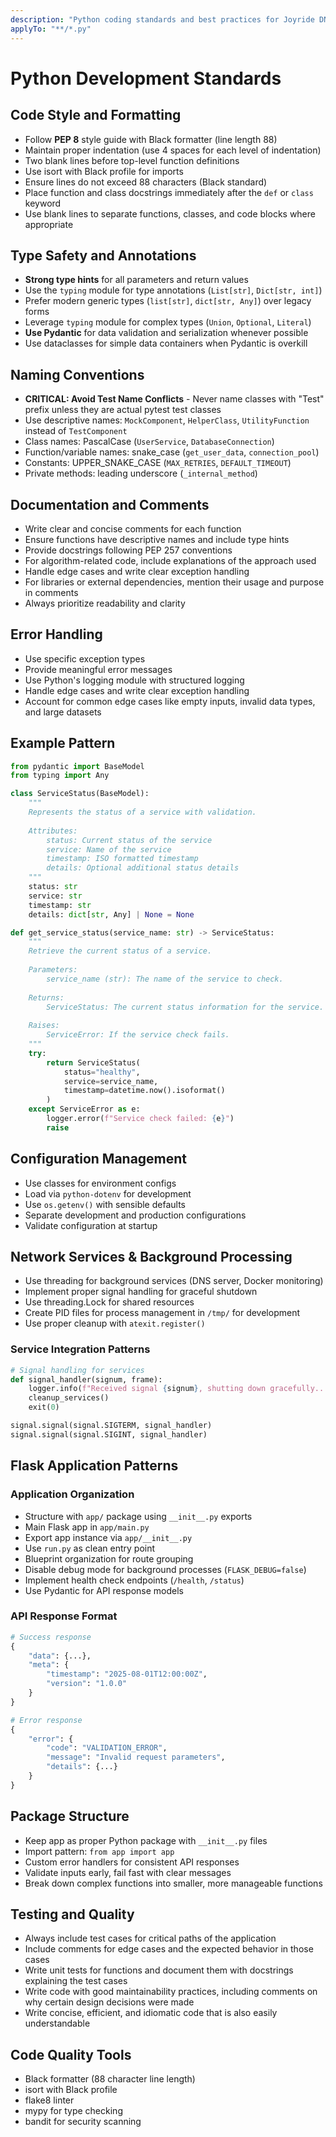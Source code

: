 ```yaml
---
description: "Python coding standards and best practices for Joyride DNS Service"
applyTo: "**/*.py"
---
```


# Python Development Standards

## Code Style and Formatting

- Follow **PEP 8** style guide with Black formatter (line length 88)
- Maintain proper indentation (use 4 spaces for each level of indentation)
- Two blank lines before top-level function definitions
- Use isort with Black profile for imports
- Ensure lines do not exceed 88 characters (Black standard)
- Place function and class docstrings immediately after the `def` or `class` keyword
- Use blank lines to separate functions, classes, and code blocks where appropriate

## Type Safety and Annotations

- **Strong type hints** for all parameters and return values
- Use the `typing` module for type annotations (`List[str]`, `Dict[str, int]`)
- Prefer modern generic types (`list[str]`, `dict[str, Any]`) over legacy forms
- Leverage `typing` module for complex types (`Union`, `Optional`, `Literal`)
- **Use Pydantic** for data validation and serialization whenever possible
- Use dataclasses for simple data containers when Pydantic is overkill

## Naming Conventions

- **CRITICAL: Avoid Test Name Conflicts** - Never name classes with "Test" prefix unless they are actual pytest test classes
- Use descriptive names: `MockComponent`, `HelperClass`, `UtilityFunction` instead of `TestComponent`
- Class names: PascalCase (`UserService`, `DatabaseConnection`)
- Function/variable names: snake_case (`get_user_data`, `connection_pool`)
- Constants: UPPER_SNAKE_CASE (`MAX_RETRIES`, `DEFAULT_TIMEOUT`)
- Private methods: leading underscore (`_internal_method`)

## Documentation and Comments

- Write clear and concise comments for each function
- Ensure functions have descriptive names and include type hints
- Provide docstrings following PEP 257 conventions
- For algorithm-related code, include explanations of the approach used
- Handle edge cases and write clear exception handling
- For libraries or external dependencies, mention their usage and purpose in comments
- Always prioritize readability and clarity

## Error Handling

- Use specific exception types
- Provide meaningful error messages
- Use Python's logging module with structured logging
- Handle edge cases and write clear exception handling
- Account for common edge cases like empty inputs, invalid data types, and large datasets

## Example Pattern

```python
from pydantic import BaseModel
from typing import Any

class ServiceStatus(BaseModel):
    """
    Represents the status of a service with validation.
    
    Attributes:
        status: Current status of the service
        service: Name of the service
        timestamp: ISO formatted timestamp
        details: Optional additional status details
    """
    status: str
    service: str
    timestamp: str
    details: dict[str, Any] | None = None

def get_service_status(service_name: str) -> ServiceStatus:
    """
    Retrieve the current status of a service.
    
    Parameters:
        service_name (str): The name of the service to check.
    
    Returns:
        ServiceStatus: The current status information for the service.
        
    Raises:
        ServiceError: If the service check fails.
    """
    try:
        return ServiceStatus(
            status="healthy", 
            service=service_name,
            timestamp=datetime.now().isoformat()
        )
    except ServiceError as e:
        logger.error(f"Service check failed: {e}")
        raise
```

## Configuration Management

- Use classes for environment configs
- Load via `python-dotenv` for development
- Use `os.getenv()` with sensible defaults
- Separate development and production configurations
- Validate configuration at startup

## Network Services & Background Processing

- Use threading for background services (DNS server, Docker monitoring)
- Implement proper signal handling for graceful shutdown
- Use threading.Lock for shared resources
- Create PID files for process management in `/tmp/` for development
- Use proper cleanup with `atexit.register()`

### Service Integration Patterns

```python
# Signal handling for services
def signal_handler(signum, frame):
    logger.info(f"Received signal {signum}, shutting down gracefully...")
    cleanup_services()
    exit(0)

signal.signal(signal.SIGTERM, signal_handler)
signal.signal(signal.SIGINT, signal_handler)
```

## Flask Application Patterns

### Application Organization
- Structure with `app/` package using `__init__.py` exports
- Main Flask app in `app/main.py`
- Export app instance via `app/__init__.py`
- Use `run.py` as clean entry point
- Blueprint organization for route grouping
- Disable debug mode for background processes (`FLASK_DEBUG=false`)
- Implement health check endpoints (`/health`, `/status`)
- Use Pydantic for API response models

### API Response Format
```python
# Success response
{
    "data": {...},
    "meta": {
        "timestamp": "2025-08-01T12:00:00Z",
        "version": "1.0.0"
    }
}

# Error response
{
    "error": {
        "code": "VALIDATION_ERROR",
        "message": "Invalid request parameters",
        "details": {...}
    }
}
```

## Package Structure

- Keep app as proper Python package with `__init__.py` files
- Import pattern: `from app import app`
- Custom error handlers for consistent API responses
- Validate inputs early, fail fast with clear messages
- Break down complex functions into smaller, more manageable functions

## Testing and Quality

- Always include test cases for critical paths of the application
- Include comments for edge cases and the expected behavior in those cases
- Write unit tests for functions and document them with docstrings explaining the test cases
- Write code with good maintainability practices, including comments on why certain design decisions were made
- Write concise, efficient, and idiomatic code that is also easily understandable

## Code Quality Tools

- Black formatter (88 character line length)
- isort with Black profile
- flake8 linter
- mypy for type checking
- bandit for security scanning
